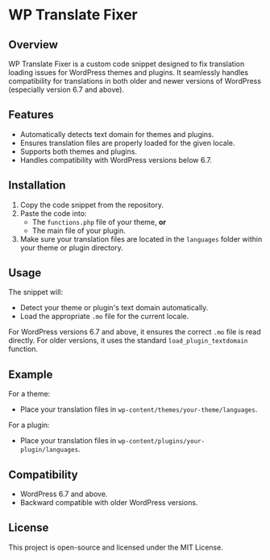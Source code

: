 # WP Translate Fixer

## Overview
WP Translate Fixer is a custom code snippet designed to fix translation loading issues for WordPress themes and plugins. It seamlessly handles compatibility for translations in both older and newer versions of WordPress (especially version 6.7 and above).  

## Features
- Automatically detects text domain for themes and plugins.
- Ensures translation files are properly loaded for the given locale.
- Supports both themes and plugins.
- Handles compatibility with WordPress versions below 6.7.

## Installation
1. Copy the code snippet from the repository.
2. Paste the code into:
   - The `functions.php` file of your theme, **or**
   - The main file of your plugin.
3. Make sure your translation files are located in the `languages` folder within your theme or plugin directory.

## Usage
The snippet will:
- Detect your theme or plugin's text domain automatically.
- Load the appropriate `.mo` file for the current locale.

For WordPress versions 6.7 and above, it ensures the correct `.mo` file is read directly. For older versions, it uses the standard `load_plugin_textdomain` function.

## Example
For a theme:
- Place your translation files in `wp-content/themes/your-theme/languages`.
  
For a plugin:
- Place your translation files in `wp-content/plugins/your-plugin/languages`.

## Compatibility
- WordPress 6.7 and above.
- Backward compatible with older WordPress versions.

## License
This project is open-source and licensed under the MIT License.